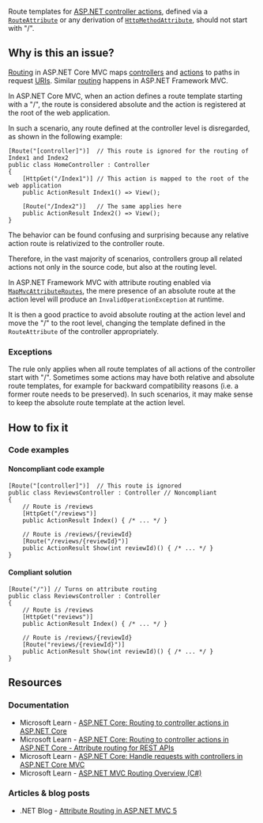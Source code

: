 Route templates for [ASP.NET controller
actions](https://learn.microsoft.com/en-us/aspnet/core/mvc/controllers/actions#defining-actions), defined via a [`RouteAttribute`](https://learn.microsoft.com/en-us/dotnet/api/microsoft.aspnetcore.mvc.routeattribute) or any derivation of [`HttpMethodAttribute`](https://learn.microsoft.com/en-us/dotnet/api/microsoft.aspnetcore.mvc.routing.httpmethodattribute), should
not start with "/".

## Why is this an issue?

[Routing](https://learn.microsoft.com/en-us/aspnet/core/mvc/controllers/routing) in ASP.NET Core MVC maps [controllers](https://learn.microsoft.com/en-us/aspnet/core/mvc/controllers/actions#what-is-a-controller) and [actions](https://learn.microsoft.com/en-us/aspnet/core/mvc/controllers/actions#defining-actions) to paths in request [URIs](https://en.wikipedia.org/wiki/Uniform_Resource_Identifier). Similar [routing](https://learn.microsoft.com/en-us/aspnet/mvc/overview/older-versions-1/controllers-and-routing/asp-net-mvc-routing-overview-cs)
happens in ASP.NET Framework MVC.

In ASP.NET Core MVC, when an action defines a route template starting with a "/", the route is considered absolute and the action is registered at
the root of the web application.

In such a scenario, any route defined at the controller level is disregarded, as shown in the following example:

    [Route("[controller]")]  // This route is ignored for the routing of Index1 and Index2
    public class HomeController : Controller
    {
        [HttpGet("/Index1")] // This action is mapped to the root of the web application
        public ActionResult Index1() => View();
    
        [Route("/Index2")]   // The same applies here
        public ActionResult Index2() => View();
    }

The behavior can be found confusing and surprising because any relative action route is relativized to the controller route.

Therefore, in the vast majority of scenarios, controllers group all related actions not only in the source code, but also at the routing level.

In ASP.NET Framework MVC with attribute routing enabled via [`MapMvcAttributeRoutes`](https://learn.microsoft.com/en-us/dotnet/api/system.web.mvc.routecollectionattributeroutingextensions.mapmvcattributeroutes),
the mere presence of an absolute route at the action level will produce an `InvalidOperationException` at runtime.

It is then a good practice to avoid absolute routing at the action level and move the "/" to the root level, changing the template defined in the
`RouteAttribute` of the controller appropriately.

### Exceptions

The rule only applies when all route templates of all actions of the controller start with "/". Sometimes some actions may have both relative and
absolute route templates, for example for backward compatibility reasons (i.e. a former route needs to be preserved). In such scenarios, it may make
sense to keep the absolute route template at the action level.

## How to fix it

### Code examples

#### Noncompliant code example

    [Route("[controller]")]  // This route is ignored
    public class ReviewsController : Controller // Noncompliant
    {
        // Route is /reviews
        [HttpGet("/reviews")]
        public ActionResult Index() { /* ... */ }
    
        // Route is /reviews/{reviewId}
        [Route("/reviews/{reviewId}")]
        public ActionResult Show(int reviewId)() { /* ... */ }
    }

#### Compliant solution

    [Route("/")] // Turns on attribute routing
    public class ReviewsController : Controller
    {
        // Route is /reviews
        [HttpGet("reviews")]
        public ActionResult Index() { /* ... */ }
    
        // Route is /reviews/{reviewId}
        [Route("reviews/{reviewId}")]
        public ActionResult Show(int reviewId)() { /* ... */ }
    }

## Resources

### Documentation

-   Microsoft Learn - [ASP.NET Core: Routing to controller actions
  in ASP.NET Core](https://learn.microsoft.com/en-us/aspnet/core/mvc/controllers/routing)
-   Microsoft Learn - [ASP.NET Core:
  Routing to controller actions in ASP.NET Core - Attribute routing for REST APIs](https://learn.microsoft.com/en-us/aspnet/core/mvc/controllers/routing#attribute-routing-for-rest-apis)
-   Microsoft Learn - [ASP.NET Core: Handle requests with
  controllers in ASP.NET Core MVC](https://learn.microsoft.com/en-us/aspnet/core/mvc/controllers/actions)
-   Microsoft Learn - [ASP.NET MVC
  Routing Overview (C#)](https://learn.microsoft.com/en-us/aspnet/mvc/overview/older-versions-1/controllers-and-routing/asp-net-mvc-routing-overview-cs)

### Articles & blog posts

-   .NET Blog - [Attribute Routing in ASP.NET MVC 5](https://devblogs.microsoft.com/dotnet/attribute-routing-in-asp-net-mvc-5/)